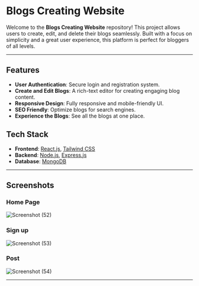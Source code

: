 # Blogs Creating Website

Welcome to the **Blogs Creating Website** repository! This project allows users to create, edit, and delete their blogs seamlessly. Built with a focus on simplicity and a great user experience, this platform is perfect for bloggers of all levels.

---

## Features

- **User Authentication**: Secure login and registration system.
- **Create and Edit Blogs**: A rich-text editor for creating engaging blog content.
- **Responsive Design**: Fully responsive and mobile-friendly UI.
- **SEO Friendly**: Optimize blogs for search engines.
- **Experience the Blogs**: See all the blogs at one place.

## Tech Stack

- **Frontend**: [React.js](https://react.dev/), [Tailwind CSS](https://tailwindcss.com/)
- **Backend**: [Node.js](https://nodejs.org/), [Express.js](https://expressjs.com/)
- **Database**: [MongoDB](https://www.mongodb.com/)

---

## Screenshots

### Home Page
![Screenshot (52)](https://github.com/user-attachments/assets/5cb0d59d-1010-4f68-b036-8eba8a8ceaac)


### Sign up
![Screenshot (53)](https://github.com/user-attachments/assets/7072c29d-c983-446b-b677-fafea028dfd7)

### Post
![Screenshot (54)](https://github.com/user-attachments/assets/353fcb9d-26a0-4b19-a752-9209988ac148)

---
